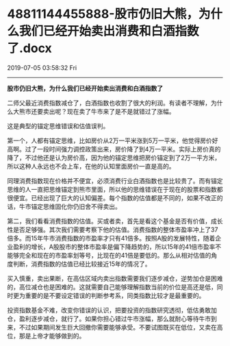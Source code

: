 # 48811144455888-股市仍旧大熊，为什么我们已经开始卖出消费和白酒指数了.docx

2019-07-05 03:58:32 Fri

----

__股市仍旧大熊，为什么我们已经开始卖出消费和白酒指数了__

<a id="OLE_LINK3"></a><a id="OLE_LINK4"></a>二师父最近消费指数减仓了，白酒指数也收割了很大的利润。有读者不理解，为什么大熊市还要卖出呢？现在卖了牛市来了是不是就错过了涨幅。

这是典型的锚定思维错误和估值误判。

第一个，人都有锚定思维，比如房价从2万一平米涨到5万一平米，他觉得房价好高啊。过了一段时间强力调控政策出来，房价降了到4万一平米。实际上房价真的降了，不过他还是认为房价高，因为他的锚定思维把房价锚定到了2万一平方米，所以这种人永远也不会上车，在他的认知里面房价一直是高的。

同理消费指数现在价格并不便宜，必须消费行业白酒指数也是比较贵了。而有锚定思维的人一直把思维锚定到熊市里面，所以他的思维错误在于现在的股票和指数都很便宜。已经出现了巨大的认知偏差。每个指数的估值都是不同的，如果不改正的话，牛市锚定思维固化你仍旧舍不得卖出。

第二，我们看看消费指数的估值。买或者卖，首先是看这个基金是否有价值，成长性是否足够强。其次我们需要考察下他的估值。消费指数的整体市盈率冲上了37倍多。而15年牛市消费指数的市盈率才只有41倍多。按照A股的发展特性，随着企业盈利的增长，A股股市的整体市盈率是偏下降趋势的，所以15年的41倍市盈率不能够完全和现在的市盈率划等号，比现在的41倍是要低的。那么从相对估值的角度判断，消费指数的估值已经比较接近15年的情况了。

买入慎重，卖出果断，在高估区域内卖出指数需要我们逐步减仓，逆势加仓是困难的，高位减仓也是困难的。这就需要自己能够理解指数当前的价位是高还是低，同时更为重要的是不要设定错误的判断参考系，同类指数比较才是最重要的。

投资指数基金不难，改变你错误的认识，把要投资的指数研究透彻，低估勇敢加仓，盈利逐步减仓，就行了。如果你担心错过牛市涨幅，那么就耐心等待牛市到来，不过如果期间发生巨大回撤你需要能够承受。不要试图既买在低位，又卖在高位，那是上帝才能够做到的。

